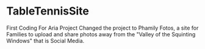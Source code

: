 TableTennisSite
===============

First Coding For Aria Project
Changed the project to Phamily Fotos, a site for Families to upload and share photos away 
from the "Valley of the Squinting Windows" that is Social Media.
